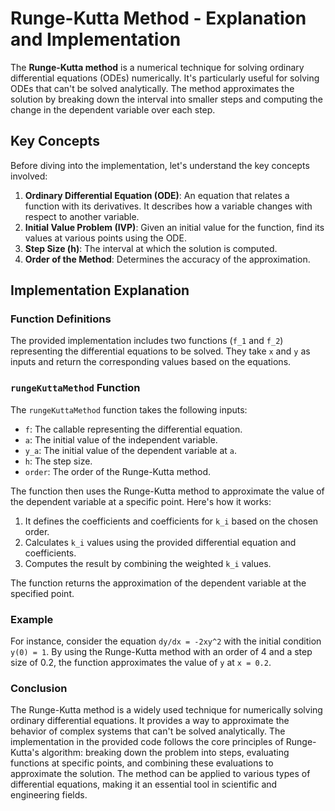 # Runge-Kutta Method - Explanation and Implementation

The **Runge-Kutta method** is a numerical technique for solving ordinary differential equations (ODEs) numerically. It's particularly useful for solving ODEs that can't be solved analytically. The method approximates the solution by breaking down the interval into smaller steps and computing the change in the dependent variable over each step.

## Key Concepts

Before diving into the implementation, let's understand the key concepts involved:

1. **Ordinary Differential Equation (ODE)**: An equation that relates a function with its derivatives. It describes how a variable changes with respect to another variable.
2. **Initial Value Problem (IVP)**: Given an initial value for the function, find its values at various points using the ODE.
3. **Step Size (h)**: The interval at which the solution is computed.
4. **Order of the Method**: Determines the accuracy of the approximation.

## Implementation Explanation

### Function Definitions

The provided implementation includes two functions (`f_1` and `f_2`) representing the differential equations to be solved. They take `x` and `y` as inputs and return the corresponding values based on the equations.

### `rungeKuttaMethod` Function

The `rungeKuttaMethod` function takes the following inputs:

- `f`: The callable representing the differential equation.
- `a`: The initial value of the independent variable.
- `y_a`: The initial value of the dependent variable at `a`.
- `h`: The step size.
- `order`: The order of the Runge-Kutta method.

The function then uses the Runge-Kutta method to approximate the value of the dependent variable at a specific point. Here's how it works:

1. It defines the coefficients and coefficients for `k_i` based on the chosen order.
2. Calculates `k_i` values using the provided differential equation and coefficients.
3. Computes the result by combining the weighted `k_i` values.

The function returns the approximation of the dependent variable at the specified point.

### Example

For instance, consider the equation `dy/dx = -2xy^2` with the initial condition `y(0) = 1`. By using the Runge-Kutta method with an order of 4 and a step size of 0.2, the function approximates the value of `y` at `x = 0.2`.

### Conclusion

The Runge-Kutta method is a widely used technique for numerically solving ordinary differential equations. It provides a way to approximate the behavior of complex systems that can't be solved analytically. The implementation in the provided code follows the core principles of Runge-Kutta's algorithm: breaking down the problem into steps, evaluating functions at specific points, and combining these evaluations to approximate the solution. The method can be applied to various types of differential equations, making it an essential tool in scientific and engineering fields.
